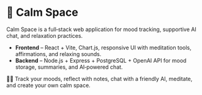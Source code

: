 # 🪷 Calm Space

Calm Space is a full‑stack web application for mood tracking, supportive AI chat, and relaxation practices.

- **Frontend** – React + Vite, Chart.js, responsive UI with meditation tools, affirmations, and relaxing sounds.
- **Backend** – Node.js + Express + PostgreSQL + OpenAI API for mood storage, summaries, and AI‑powered chat.

🧘‍♀️ Track your moods, reflect with notes, chat with a friendly AI, meditate, and create your own calm space.
